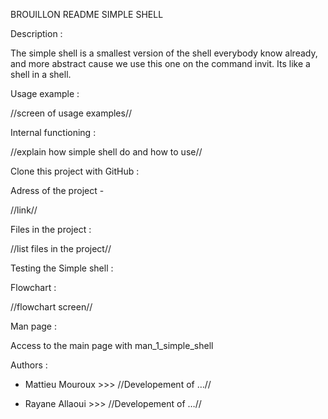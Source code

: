 BROUILLON README SIMPLE SHELL


Description :

The simple shell is a smallest version of the shell everybody know already, and more abstract cause we use this one 
on the command invit.
Its like a shell in a shell.



Usage example : 

//screen of usage examples//



Internal functioning :

//explain how simple shell do and how to use//



Clone this project with GitHub :

Adress of the project -

//link//

Files in the project :

//list files in the project//



Testing the Simple shell :



Flowchart :

//flowchart screen//



Man page : 

Access to the main page with man_1_simple_shell



Authors :

- Mattieu Mouroux  >>> //Developement of …//

- Rayane Allaoui   >>> //Developement of …//
